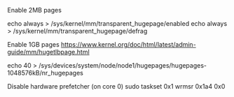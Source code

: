 Enable 2MB pages

echo always > /sys/kernel/mm/transparent_hugepage/enabled
echo always > /sys/kernel/mm/transparent_hugepage/defrag

Enable 1GB pages
https://www.kernel.org/doc/html/latest/admin-guide/mm/hugetlbpage.html

echo 40 > /sys/devices/system/node/node1/hugepages/hugepages-1048576kB/nr_hugepages

Disable hardware prefetcher (on core 0)
sudo taskset 0x1 wrmsr 0x1a4 0x0
